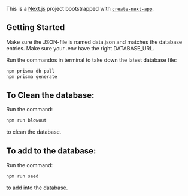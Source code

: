 This is a [Next.js](https://nextjs.org/) project bootstrapped with [`create-next-app`](https://github.com/vercel/next.js/tree/canary/packages/create-next-app).

## Getting Started

Make sure the JSON-file is named data.json and matches the database entries.
Make sure your .env have the right DATABASE_URL. 

Run the commandos in terminal to take down the latest database file:

```bash
npm prisma db pull
npm prisma generate
```

## To Clean the database:

Run the command:

```bash
npm run blowout
```

to clean the database.

## To add to the database:

Run the command:

```bash
npm run seed
```

to add into the database.

